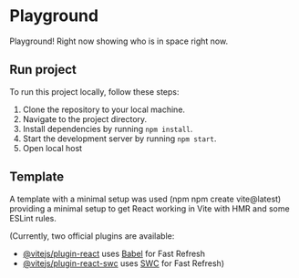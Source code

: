 # Playground
Playground! Right now showing who is in space right now.

## Run project
To run this project locally, follow these steps:

1. Clone the repository to your local machine.
2. Navigate to the project directory.
3. Install dependencies by running `npm install`.
4. Start the development server by running `npm start`.
5. Open local host

## Template

A template with a minimal setup was used (npm npm create vite@latest) providing a minimal setup to get React working in Vite with HMR and some ESLint rules.

(Currently, two official plugins are available:

- [@vitejs/plugin-react](https://github.com/vitejs/vite-plugin-react/blob/main/packages/plugin-react/README.md) uses [Babel](https://babeljs.io/) for Fast Refresh
- [@vitejs/plugin-react-swc](https://github.com/vitejs/vite-plugin-react-swc) uses [SWC](https://swc.rs/) for Fast Refresh)
